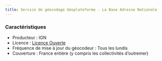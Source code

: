 ```yaml
---
title: Service de géocodage Géoplateforme - La Base Adresse Nationale
---
```


### Caractéristiques

- Producteur : IGN
- Licence : [Licence Ouverte](https://www.etalab.gouv.fr/licence-ouverte-open-licence/)
- Fréquence de mise à jour du géocodeur : Tous les lundis
- Couverture : France entière (y compris les collectivités d’outremer)
